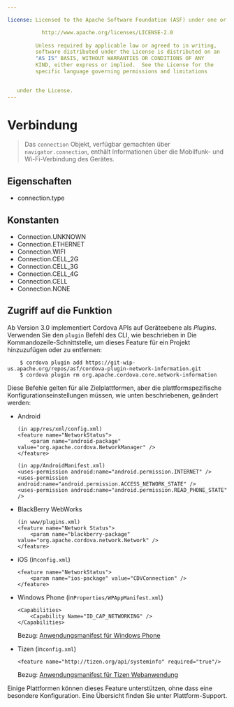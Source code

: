 ```yaml
---

license: Licensed to the Apache Software Foundation (ASF) under one or more contributor license agreements. See the NOTICE file distributed with this work for additional information regarding copyright ownership. The ASF licenses this file to you under the Apache License, Version 2.0 (the "License"); you may not use this file except in compliance with the License. You may obtain a copy of the License at

           http://www.apache.org/licenses/LICENSE-2.0
    
         Unless required by applicable law or agreed to in writing,
         software distributed under the License is distributed on an
         "AS IS" BASIS, WITHOUT WARRANTIES OR CONDITIONS OF ANY
         KIND, either express or implied.  See the License for the
         specific language governing permissions and limitations
    

   under the License.
---
```


# Verbindung

> Das `connection` Objekt, verfügbar gemachten über `navigator.connection`, enthält Informationen über die Mobilfunk- und Wi-Fi-Verbindung des Gerätes.

## Eigenschaften

*   connection.type

## Konstanten

*   Connection.UNKNOWN
*   Connection.ETHERNET
*   Connection.WIFI
*   Connection.CELL_2G
*   Connection.CELL_3G
*   Connection.CELL_4G
*   Connection.CELL
*   Connection.NONE

## Zugriff auf die Funktion

Ab Version 3.0 implementiert Cordova APIs auf Geräteebene als *Plugins*. Verwenden Sie den `plugin` Befehl des CLI, wie beschrieben in Die Kommandozeile-Schnittstelle, um dieses Feature für ein Projekt hinzuzufügen oder zu entfernen:

        $ cordova plugin add https://git-wip-us.apache.org/repos/asf/cordova-plugin-network-information.git
        $ cordova plugin rm org.apache.cordova.core.network-information
    

Diese Befehle gelten für alle Zielplattformen, aber die plattformspezifische Konfigurationseinstellungen müssen, wie unten beschriebenen, geändert werden:

*   Android
    
        (in app/res/xml/config.xml)
        <feature name="NetworkStatus">
            <param name="android-package" value="org.apache.cordova.NetworkManager" />
        </feature>
        
        (in app/AndroidManifest.xml)
        <uses-permission android:name="android.permission.INTERNET" />
        <uses-permission android:name="android.permission.ACCESS_NETWORK_STATE" />
        <uses-permission android:name="android.permission.READ_PHONE_STATE" />
        

*   BlackBerry WebWorks
    
        (in www/plugins.xml)
        <feature name="Network Status">
            <param name="blackberry-package" value="org.apache.cordova.network.Network" />
        </feature>
        

*   iOS (in`config.xml`)
    
        <feature name="NetworkStatus">
            <param name="ios-package" value="CDVConnection" />
        </feature>
        

*   Windows Phone (in`Properties/WPAppManifest.xml`)
    
        <Capabilities>
            <Capability Name="ID_CAP_NETWORKING" />
        </Capabilities>
        
    
    Bezug: [Anwendungsmanifest für Windows Phone][1]

*   Tizen (in`config.xml`)
    
        <feature name="http://tizen.org/api/systeminfo" required="true"/>
        
    
    Bezug: [Anwendungsmanifest für Tizen Webanwendung][2]

 [1]: http://msdn.microsoft.com/en-us/library/ff769509%28v=vs.92%29.aspx
 [2]: https://developer.tizen.org/help/topic/org.tizen.help.gs/Creating%20a%20Project.html?path=0_1_1_3#8814682_CreatingaProject-EditingconfigxmlFeatures

Einige Plattformen können dieses Feature unterstützen, ohne dass eine besondere Konfiguration. Eine Übersicht finden Sie unter Plattform-Support.